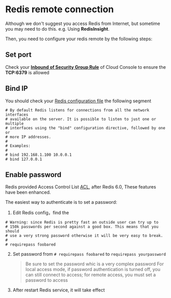 # Redis remote connection

Although we don't suggest you access Redis from Internet, but sometime you may need to do this. e.g. Using **RedisInsight**.

Then, you need to configure your redis remote by the following steps:

## Set port

Check your **[Inbound of Security Group Rule](https://support.websoft9.com/docs/faq/tech-instance.html)** of Cloud Console to ensure the **TCP:6379** is allowed

## Bind IP 

You should check your [Redis configuration file](/stack-components.md#redis) the following segment

```
# By default Redis listens for connections from all the network interfaces
# available on the server. It is possible to listen to just one or multiple
# interfaces using the "bind" configuration directive, followed by one or
# more IP addresses.
#
# Examples:
#
# bind 192.168.1.100 10.0.0.1
# bind 127.0.0.1
```

## Enable password

Redis provided Access Control List [ACL](https://redis.io/topics/acl), after Redis 6.0, These features have been enhanced.

The easiest way to authenticate is to set a password:

1. Edit Redis config，find the 

```
# Warning: since Redis is pretty fast an outside user can try up to
# 150k passwords per second against a good box. This means that you should
# use a very strong password otherwise it will be very easy to break.
#
# requirepass foobared
```

2. Set password from `# requirepass foobared` to `requirepass yourpassword`
   > Be sure to set the password whic is a very complex  password
   > For local access mode, if password authentication is turned off, you can still connect to access; for remote access, you must set a password to access

3. After restart Redis service, it will take effect

